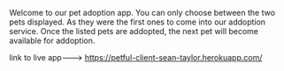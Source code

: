 Welcome to our pet adoption app. You can only choose between the two pets displayed. As they were the first ones to come into our addoption service. Once the listed pets are addopted, the next pet will become available for addoption. 

link to live app---> https://petful-client-sean-taylor.herokuapp.com/
